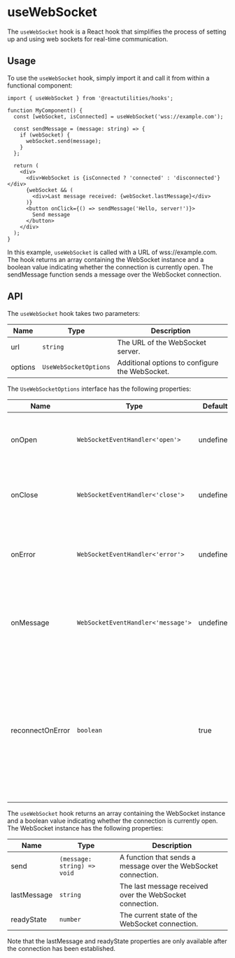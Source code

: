 # useWebSocket

The `useWebSocket` hook is a React hook that simplifies the process of setting up and using web sockets for real-time communication.

## Usage

To use the `useWebSocket` hook, simply import it and call it from within a functional component:

```tsx
import { useWebSocket } from '@reactutilities/hooks';

function MyComponent() {
  const [webSocket, isConnected] = useWebSocket('wss://example.com');

  const sendMessage = (message: string) => {
    if (webSocket) {
      webSocket.send(message);
    }
  };

  return (
    <div>
      <div>WebSocket is {isConnected ? 'connected' : 'disconnected'}</div>
      {webSocket && (
        <div>Last message received: {webSocket.lastMessage}</div>
      )}
      <button onClick={() => sendMessage('Hello, server!')}>
        Send message
      </button>
    </div>
  );
}
```

In this example, `useWebSocket` is called with a URL of wss://example.com. The hook returns an array containing the WebSocket instance and a boolean value indicating whether the connection is currently open. The sendMessage function sends a message over the WebSocket connection.

## API

The `useWebSocket` hook takes two parameters:

|Name|Type|Description|
|---|---|---|
|url|`string`|The URL of the WebSocket server.|
|options|`UseWebSocketOptions`|Additional options to configure the WebSocket.|

The `UseWebSocketOptions` interface has the following properties:

|Name|Type|Default|Description|
|---|---|---|---|
|onOpen|`WebSocketEventHandler<'open'>`|undefined|A callback function to run when the WebSocket connection is opened.|
|onClose|`WebSocketEventHandler<'close'>`|undefined|A callback function to run when the WebSocket connection is closed.|
|onError|`WebSocketEventHandler<'error'>`|undefined|A callback function to run when an error occurs on the WebSocket connection.|
|onMessage|`WebSocketEventHandler<'message'>`|undefined|A callback function to run when a message is received over the WebSocket connection.|
|reconnectOnError|`boolean`|true|A boolean value indicating whether the hook should automatically attempt to reconnect to the WebSocket server if an error occurs or the connection is closed unexpectedly.|

The `useWebSocket` hook returns an array containing the WebSocket instance and a boolean value indicating whether the connection is currently open. The WebSocket instance has the following properties:

|Name|Type|Description|
|---|---|---|
|send|`(message: string) => void`|A function that sends a message over the WebSocket connection.|
|lastMessage|`string`|The last message received over the WebSocket connection.|
|readyState|`number`|The current state of the WebSocket connection.|

Note that the lastMessage and readyState properties are only available after the connection has been established.